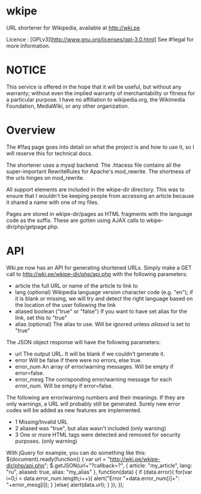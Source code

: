 wkipe
=====

URL shortener for Wikipedia, available at http://wki.pe

Licence : [GPLv3][http://www.gnu.org/licenses/gpl-3.0.html]
See #!legal for more information.

NOTICE
======
This service is offered in the hope that it will be useful, but without any warranty; without even the implied warranty of merchantability or fitness for a particular purpose. I have no affiliation to wikipedia.org, the Wikimedia Foundation, MediaWiki, or any other organization.

Overview
========

The #!faq page goes into detail on what the project is and how to use it, so I will reserve this for technical docs.

The shortener uses a mysql backend. The .htacess file contains all the super-important RewriteRules for Apache's mod_rewrite. The shortness of the urls hinges on mod_rewrite.

All support elements are included in the wkipe-dir directory. This was to ensure that I wouldn't be keeping people from accessing an article because it shared a name with one of my files.

Pages are stored in wkipe-dir/pages as HTML fragments with the language code as the suffix. These are gotten using AJAX calls to wkipe-dir/php/getpage.php.

API
===
Wki.pe now has an API for generating shortened URLs. Simply make a GET call to http://wki.pe/wkipe-dir/php/api.php with the following parameters:
* article			the full URL or name of the article to link to
* lang (optional)		Wikipedia language version character code (e.g. "en"); if it is blank or missing, we will try and detect the right language based on the location of the user following the link
* aliased			boolean ("true" or "false") If you want to have set alias for the link, set this to "true"
* alias (optional)	The alias to use. Will be ignored unless *aliased* is set to "true"

The JSON object response will have the following parameters:
* url			The output URL. It will be blank if we couldn't generate it.
* error			Will be false if there were no errors, else true.
* error_num		An array of error/warning messages. Will be empty if error=false.
* error_mesg		The corrisponding error/warning message for each *error_num.* Will be empty if error=false.

The following are error/warning numbers and their meanings. If they are only warnings, a URL will probably still be generated. Surely new error codes will be added as new features are implemented.
* 1		Missing/Invalid URL
* 2		aliased was "true", but alias wasn't included (only warning)
* 3		One or more HTML tags were detected and removed for security purposes. (only warning)

With jQuery for example, you can do something like this:
$(document).ready(function() {
	var url = "http://wki.pe/wkipe-dir/php/api.php";
	$.getJSON(url+"?callback=?", {
			article: "my_article",
			lang: "ru",
			aliased: true,
			alias: "my_alias"
		}, function(data) {
			if (data.error){
				for(var i=0;i &lt; data.error_num.length;i++){
					alert("Error "+data.error_num[i]+": "+error_mesg[i]);
				}
			}else{
				alert(data.url);
			}
	});
});

